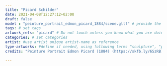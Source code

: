 ```yaml
---
title: "Picard Schilder"
date: 2021-04-08T12:27:12+02:00
draft: false
model : "peinture_portrait_edmon_picard_1884/scene.gltf" # provide the url path to the model
tags: # set tags
artwork_refs: "picard" # Do not touch unless you know what you are doing
categories: # set categories
artist: #use artist unique artist-name as reference
type-artworks: #define if needed, using following terms "sculpture", "painting", "mixed-media"
credits: "Peinture Portrait Edmon Picard (1884) (https://skfb.ly/6SzRB) by Geoffrey Marchal is licensed under Creative Commons Attribution-NonCommercial (http://creativecommons.org/licenses/by-nc/4.0/)." # add credits if required

---
```

